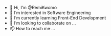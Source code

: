 - 👋 Hi, I’m @RemiKwomo
- 👀 I’m interested in Software Engineering
- 🌱 I’m currently learning Front-End Development
- 💞️ I’m looking to collaborate on ...
- 📫 How to reach me ...

<!---
RemiKwomo/RemiKwomo is a ✨ special ✨ repository because its `README.md` (this file) appears on your GitHub profile.
You can click the Preview link to take a look at your changes.
--->
